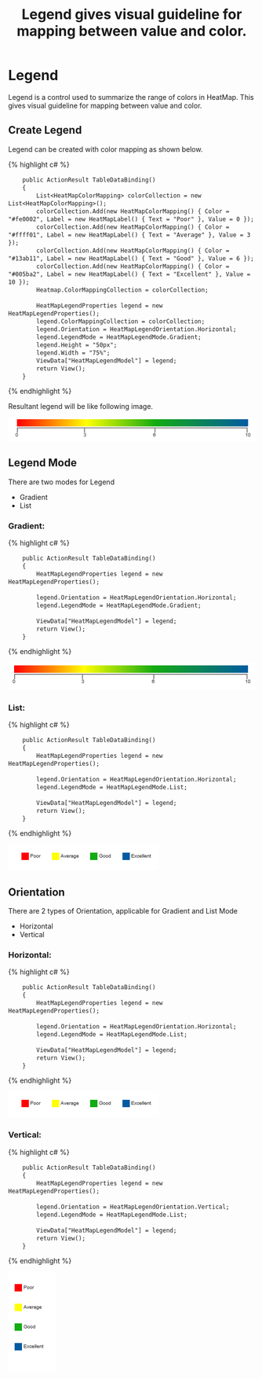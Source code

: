﻿---
layout: post
title: Legend gives visual guideline for mapping between value and color.
description: How to create and configure legend for HeatMap
platform: ejmvc
control: HeatMapLegend
documentation: ug
---

# Legend

Legend is a control used to summarize the range of colors in HeatMap. This gives visual guideline for mapping between value and color.

## Create Legend

Legend can be created with color mapping as shown below.

{% highlight c# %}

        public ActionResult TableDataBinding()
        {
            List<HeatMapColorMapping> colorCollection = new List<HeatMapColorMapping>();
            colorCollection.Add(new HeatMapColorMapping() { Color = "#fe0002", Label = new HeatMapLabel() { Text = "Poor" }, Value = 0 });
            colorCollection.Add(new HeatMapColorMapping() { Color = "#ffff01", Label = new HeatMapLabel() { Text = "Average" }, Value = 3 });
            colorCollection.Add(new HeatMapColorMapping() { Color = "#13ab11", Label = new HeatMapLabel() { Text = "Good" }, Value = 6 });
            colorCollection.Add(new HeatMapColorMapping() { Color = "#005ba2", Label = new HeatMapLabel() { Text = "Excellent" }, Value = 10 });
            Heatmap.ColorMappingCollection = colorCollection;

            HeatMapLegendProperties legend = new HeatMapLegendProperties();
            legend.ColorMappingCollection = colorCollection;
            legend.Orientation = HeatMapLegendOrientation.Horizontal;
            legend.LegendMode = HeatMapLegendMode.Gradient;
            legend.Height = "50px";
            legend.Width = "75%"; 
            ViewData["HeatMapLegendModel"] = legend;
            return View();
        }


{% endhighlight %}

Resultant legend will be like following image.

![](Legend_images/Legend_img1.png)
 
## Legend Mode

There are two modes for Legend
* Gradient
* List

### Gradient:

{% highlight c# %}

        public ActionResult TableDataBinding()
        { 
            HeatMapLegendProperties legend = new HeatMapLegendProperties();

            legend.Orientation = HeatMapLegendOrientation.Horizontal;
            legend.LegendMode = HeatMapLegendMode.Gradient;

            ViewData["HeatMapLegendModel"] = legend;
            return View();
        }


{% endhighlight %}

![](Legend_images/Legend_img2.png)

### List:

{% highlight c# %} 

        public ActionResult TableDataBinding()
        {
            HeatMapLegendProperties legend = new HeatMapLegendProperties();

            legend.Orientation = HeatMapLegendOrientation.Horizontal;
            legend.LegendMode = HeatMapLegendMode.List;

            ViewData["HeatMapLegendModel"] = legend;
            return View();
        }
        
{% endhighlight %}

![](Legend_images/Legend_img3.png)

## Orientation

There are 2 types of Orientation, applicable for Gradient and List Mode 
* Horizontal
* Vertical

### Horizontal:

{% highlight c# %} 

        public ActionResult TableDataBinding()
        {
            HeatMapLegendProperties legend = new HeatMapLegendProperties();

            legend.Orientation = HeatMapLegendOrientation.Horizontal;
            legend.LegendMode = HeatMapLegendMode.List;

            ViewData["HeatMapLegendModel"] = legend;
            return View();
        }
        
{% endhighlight %}

![](Legend_images/Legend_img3.png)

### Vertical:

{% highlight c# %} 

        public ActionResult TableDataBinding()
        {
            HeatMapLegendProperties legend = new HeatMapLegendProperties();

            legend.Orientation = HeatMapLegendOrientation.Vertical;
            legend.LegendMode = HeatMapLegendMode.List;

            ViewData["HeatMapLegendModel"] = legend;
            return View();
        }
        
{% endhighlight %}

![](Legend_images/Legend_img4.png)